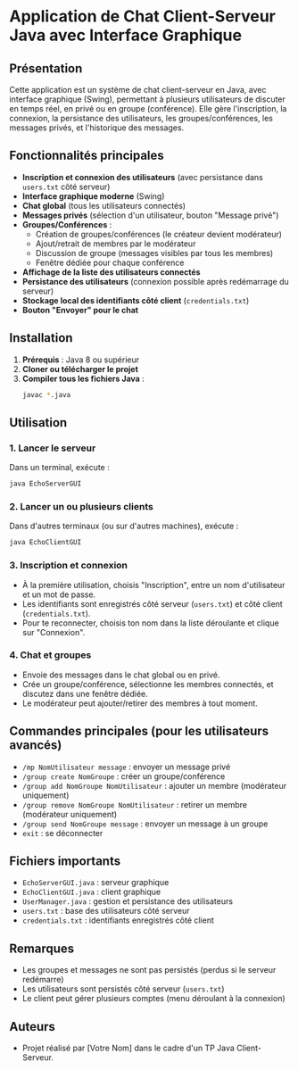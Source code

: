 # Application de Chat Client-Serveur Java avec Interface Graphique

## Présentation

Cette application est un système de chat client-serveur en Java, avec interface graphique (Swing), permettant à plusieurs utilisateurs de discuter en temps réel, en privé ou en groupe (conférence). Elle gère l'inscription, la connexion, la persistance des utilisateurs, les groupes/conférences, les messages privés, et l'historique des messages.

## Fonctionnalités principales

- **Inscription et connexion des utilisateurs** (avec persistance dans `users.txt` côté serveur)
- **Interface graphique moderne** (Swing)
- **Chat global** (tous les utilisateurs connectés)
- **Messages privés** (sélection d'un utilisateur, bouton "Message privé")
- **Groupes/Conférences** :
  - Création de groupes/conférences (le créateur devient modérateur)
  - Ajout/retrait de membres par le modérateur
  - Discussion de groupe (messages visibles par tous les membres)
  - Fenêtre dédiée pour chaque conférence
- **Affichage de la liste des utilisateurs connectés**
- **Persistance des utilisateurs** (connexion possible après redémarrage du serveur)
- **Stockage local des identifiants côté client** (`credentials.txt`)
- **Bouton "Envoyer" pour le chat**

## Installation

1. **Prérequis** : Java 8 ou supérieur
2. **Cloner ou télécharger le projet**
3. **Compiler tous les fichiers Java** :
   ```sh
   javac *.java
   ```

## Utilisation

### 1. Lancer le serveur
Dans un terminal, exécute :
```sh
java EchoServerGUI
```

### 2. Lancer un ou plusieurs clients
Dans d'autres terminaux (ou sur d'autres machines), exécute :
```sh
java EchoClientGUI
```

### 3. Inscription et connexion
- À la première utilisation, choisis "Inscription", entre un nom d'utilisateur et un mot de passe.
- Les identifiants sont enregistrés côté serveur (`users.txt`) et côté client (`credentials.txt`).
- Pour te reconnecter, choisis ton nom dans la liste déroulante et clique sur "Connexion".

### 4. Chat et groupes
- Envoie des messages dans le chat global ou en privé.
- Crée un groupe/conférence, sélectionne les membres connectés, et discutez dans une fenêtre dédiée.
- Le modérateur peut ajouter/retirer des membres à tout moment.

## Commandes principales (pour les utilisateurs avancés)
- `/mp NomUtilisateur message` : envoyer un message privé
- `/group create NomGroupe` : créer un groupe/conférence
- `/group add NomGroupe NomUtilisateur` : ajouter un membre (modérateur uniquement)
- `/group remove NomGroupe NomUtilisateur` : retirer un membre (modérateur uniquement)
- `/group send NomGroupe message` : envoyer un message à un groupe
- `exit` : se déconnecter

## Fichiers importants
- `EchoServerGUI.java` : serveur graphique
- `EchoClientGUI.java` : client graphique
- `UserManager.java` : gestion et persistance des utilisateurs
- `users.txt` : base des utilisateurs côté serveur
- `credentials.txt` : identifiants enregistrés côté client

## Remarques
- Les groupes et messages ne sont pas persistés (perdus si le serveur redémarre)
- Les utilisateurs sont persistés côté serveur (`users.txt`)
- Le client peut gérer plusieurs comptes (menu déroulant à la connexion)

## Auteurs
- Projet réalisé par [Votre Nom] dans le cadre d'un TP Java Client-Serveur. 